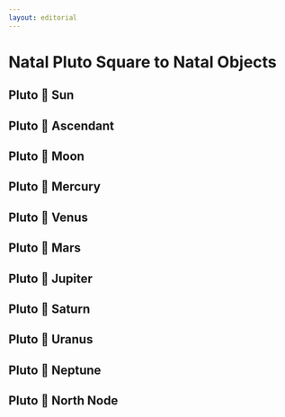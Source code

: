```yaml
---
layout: editorial
---
```


# Natal Pluto Square to Natal Objects

## Pluto 🔲 Sun&#x20;

## Pluto 🔲 Ascendant&#x20;

## Pluto 🔲 Moon&#x20;

## Pluto 🔲  Mercury&#x20;

## Pluto 🔲 Venus&#x20;

## Pluto 🔲 Mars&#x20;

## Pluto 🔲  Jupiter&#x20;

## Pluto 🔲  Saturn&#x20;

## Pluto  🔲  Uranus&#x20;

## Pluto  🔲 Neptune

## Pluto 🔲 North Node&#x20;
